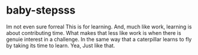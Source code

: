 # baby-stepsss
Im not even sure forreal
This is for learning. And, much like work, learning is about contributing time. What makes that less like work is when there is genuie interest in a challenge. In the same way that a caterpillar learns to fly by taking its time to learn. 
Yea, Just like that. 
